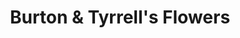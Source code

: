 ---
title: "Burton & Tyrrell's Flowers"
url: /lincoln/burton-and-tyrrells-flowers/
shop: florist
---